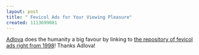```yaml
--- 
layout: post
title: " Fevicol Ads for Your Viewing Pleasure"
created: 1113699081
---
```

<a href="http://adlova.rediffblogs.com/">Adlova</a> does the humanity a big favour by linking to <a href="http://www.pidilite.com/advertisements/tv/tvads.html">the repository of fevicol ads right from 1998</a>! Thanks Adlova!
